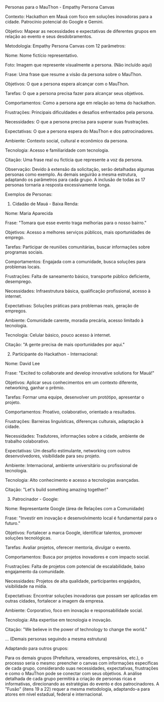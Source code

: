 Personas para o MauThon - Empathy Persona Canvas

Contexto: Hackathon em Mauá com foco em soluções inovadoras para a cidade. Patrocínio potencial do Google e Gemini.

Objetivo: Mapear as necessidades e expectativas de diferentes grupos em relação ao evento e seus desdobramentos.

Metodologia: Empathy Persona Canvas com 12 parâmetros:

Nome: Nome fictício representativo.

Foto: Imagem que represente visualmente a persona. (Não incluído aqui)

Frase: Uma frase que resume a visão da persona sobre o MauThon.

Objetivos: O que a persona espera alcançar com o MauThon.

Tarefas: O que a persona precisa fazer para alcançar seus objetivos.

Comportamentos: Como a persona age em relação ao tema do hackathon.

Frustrações: Principais dificuldades e desafios enfrentados pela persona.

Necessidades: O que a persona precisa para superar suas frustrações.

Expectativas: O que a persona espera do MauThon e dos patrocinadores.

Ambiente: Contexto social, cultural e econômico da persona.

Tecnologia: Acesso e familiaridade com tecnologia.

Citação: Uma frase real ou fictícia que represente a voz da persona.

Observação: Devido à extensão da solicitação, serão detalhadas algumas personas como exemplo. As demais seguirão a mesma estrutura, adaptando os parâmetros para cada grupo. A inclusão de todas as 17 personas tornaria a resposta excessivamente longa.

Exemplos de Personas:

1. Cidadão de Mauá - Baixa Renda:

Nome: Maria Aparecida

Frase: "Tomara que esse evento traga melhorias para o nosso bairro."

Objetivos: Acesso a melhores serviços públicos, mais oportunidades de emprego.

Tarefas: Participar de reuniões comunitárias, buscar informações sobre programas sociais.

Comportamentos: Engajada com a comunidade, busca soluções para problemas locais.

Frustrações: Falta de saneamento básico, transporte público deficiente, desemprego.

Necessidades: Infraestrutura básica, qualificação profissional, acesso à internet.

Expectativas: Soluções práticas para problemas reais, geração de empregos.

Ambiente: Comunidade carente, moradia precária, acesso limitado à tecnologia.

Tecnologia: Celular básico, pouco acesso à internet.

Citação: "A gente precisa de mais oportunidades por aqui."

2. Participante do Hackathon - Internacional:

Nome: David Lee

Frase: "Excited to collaborate and develop innovative solutions for Mauá!"

Objetivos: Aplicar seus conhecimentos em um contexto diferente, networking, ganhar o prêmio.

Tarefas: Formar uma equipe, desenvolver um protótipo, apresentar o projeto.

Comportamentos: Proativo, colaborativo, orientado a resultados.

Frustrações: Barreiras linguísticas, diferenças culturais, adaptação à cidade.

Necessidades: Tradutores, informações sobre a cidade, ambiente de trabalho colaborativo.

Expectativas: Um desafio estimulante, networking com outros desenvolvedores, visibilidade para seu projeto.

Ambiente: Internacional, ambiente universitário ou profissional de tecnologia.

Tecnologia: Alto conhecimento e acesso a tecnologias avançadas.

Citação: "Let's build something amazing together!"

3. Patrocinador - Google:

Nome: Representante Google (área de Relações com a Comunidade)

Frase: "Investir em inovação e desenvolvimento local é fundamental para o futuro."

Objetivos: Fortalecer a marca Google, identificar talentos, promover soluções tecnológicas.

Tarefas: Avaliar projetos, oferecer mentoria, divulgar o evento.

Comportamentos: Busca por projetos inovadores e com impacto social.

Frustrações: Falta de projetos com potencial de escalabilidade, baixo engajamento da comunidade.

Necessidades: Projetos de alta qualidade, participantes engajados, visibilidade na mídia.

Expectativas: Encontrar soluções inovadoras que possam ser aplicadas em outras cidades, fortalecer a imagem da empresa.

Ambiente: Corporativo, foco em inovação e responsabilidade social.

Tecnologia: Alta expertise em tecnologia e inovação.

Citação: "We believe in the power of technology to change the world."

... (Demais personas seguindo a mesma estrutura)

Adaptando para outros grupos:

Para os demais grupos (Prefeitura, vereadores, empresários, etc.), o processo seria o mesmo: preencher o canvas com informações específicas de cada grupo, considerando suas necessidades, expectativas, frustrações e como o MauThon pode se conectar com seus objetivos. A análise detalhada de cada grupo permitirá a criação de personas ricas e informativas, direcionando as estratégias do evento e dos patrocinadores. A "Fusão" (itens 19 a 22) requer a mesma metodologia, adaptando-a para atores em nível estadual, federal e internacional.